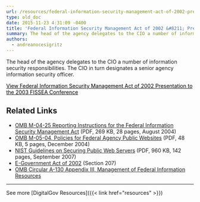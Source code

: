 ```yaml
---
url: /resources/federal-information-security-management-act-of-2002-presentation-to-the-2003-fissea-conference/
type: old_doc
date: 2015-11-23 4:31:09 -0400
title: 'Federal Information Security Management Act of 2002 &#8211; Presentation to the 2003 FISSEA Conference'
summary: The head of the agency delegates to the CIO a number of information security responsibilities. The CIO in turn designates a senior agency information security officer. View Federal Information Security Management Act of 2002 Presentation to the 2003 FISSEA Conference Related Links OMB M-04-25 Reporting Instructions for the Federal Information Security Management Act (PDF, 269
authors:
  - andreanocesigritz
---
```


The head of the agency delegates to the CIO a number of information security responsibilities. The CIO in turn designates a senior agency information security officer.

<a class="button" style="color: #000000" href="http://csrc.nist.gov/organizations/fissea/2003-conference/presentations/fissea-FISMA-030603.pdf">View Federal Information Security Management Act of 2002 Presentation to the 2003 FISSEA Conference</a>

## Related Links

  * [OMB M-04-25 Reporting Instructions for the Federal Information Security Management Act](https://www.whitehouse.gov/sites/whitehouse.gov/files/omb/memoranda/2004/m04-25.pdf) (PDF, 269 KB, 28 pages, August 2004)
  * [OMB M-05-04, Policies for Federal Agency Public Websites](https://www.whitehouse.gov/sites/whitehouse.gov/files/omb/memoranda/2005/m05-04.pdf) (PDF, 48 KB, 5 pages, December 2004)
  * [NIST Guidelines on Securing Public Web Servers](http://csrc.nist.gov/publications/nistpubs/800-44-ver2/SP800-44v2.pdf) (PDF, 960 KB, 142 pages, September 2007)
  * [E-Government Act of 2002](http://www.archives.gov/about/laws/egov-act-section-207.html) (Section 207)
  * [OMB Circular A-130 Appendix III, Management of Federal Information Resources](https://obamawhitehouse.archives.gov/omb/circulars_a130_a130appendix_iii)

 

* * *

 

See more [DigitalGov Resources]({{< link href="resources" >}})